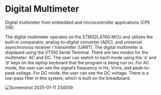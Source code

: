 # Digital Multimeter
Digital multimeter from embedded and microcontroller applications (CPE 316)

The digital multimeter operates on the STM32L476G MCU and utilizes the built-in comparator, analog-to-digital converter (ADC), and universal asynchronous receiver / transmitter (UART). The digital multimeter is displayed using the VT100 Serial Terminal. There are two modes for the multimeter: AC and DC. The user can switch to each mode using the ‘a’ and ‘d’ keys on the laptop keyboard that the program is being run on. For AC mode, the user can see the signal’s frequency in Hz, Vrms, and peak-to-peak voltage. For DC mode, the user can see the DC voltage. There is a low-pass filter in this system, which is built on the breadboard.

![Screenshot 2025-01-11 234559](https://github.com/user-attachments/assets/3ad7b854-e26a-4bb0-8ff4-e9433e69fef5)
